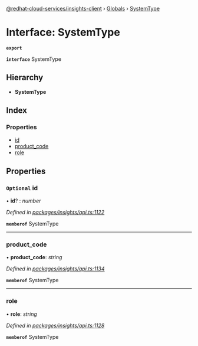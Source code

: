 [@redhat-cloud-services/insights-client](../README.md) › [Globals](../globals.md) › [SystemType](systemtype.md)

# Interface: SystemType

**`export`** 

**`interface`** SystemType

## Hierarchy

* **SystemType**

## Index

### Properties

* [id](systemtype.md#optional-id)
* [product_code](systemtype.md#product_code)
* [role](systemtype.md#role)

## Properties

### `Optional` id

• **id**? : *number*

*Defined in [packages/insights/api.ts:1122](https://github.com/RedHatInsights/javascript-clients/blob/master/packages/insights/api.ts#L1122)*

**`memberof`** SystemType

___

###  product_code

• **product_code**: *string*

*Defined in [packages/insights/api.ts:1134](https://github.com/RedHatInsights/javascript-clients/blob/master/packages/insights/api.ts#L1134)*

**`memberof`** SystemType

___

###  role

• **role**: *string*

*Defined in [packages/insights/api.ts:1128](https://github.com/RedHatInsights/javascript-clients/blob/master/packages/insights/api.ts#L1128)*

**`memberof`** SystemType
